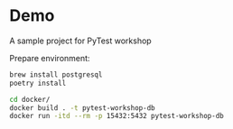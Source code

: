 # Demo

A sample project for PyTest workshop


Prepare environment:

```bash
brew install postgresql
poetry install

cd docker/
docker build . -t pytest-workshop-db
docker run -itd --rm -p 15432:5432 pytest-workshop-db
```
